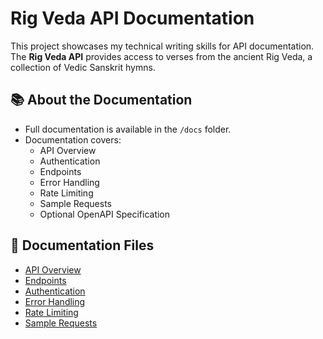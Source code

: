 # Rig Veda API Documentation

This project showcases my technical writing skills for API documentation. The **Rig Veda API** provides access to verses from the ancient Rig Veda, a collection of Vedic Sanskrit hymns.

## 📚 About the Documentation
- Full documentation is available in the `/docs` folder.
- Documentation covers:
    - API Overview
    - Authentication
    - Endpoints
    - Error Handling
    - Rate Limiting
    - Sample Requests
    - Optional OpenAPI Specification


## 🔗 Documentation Files
- [API Overview](docs/api-overview.md)
- [Endpoints](docs/endpoints.md)
- [Authentication](docs/authentication.md)
- [Error Handling](docs/error-handling.md)
- [Rate Limiting](docs/rate-limiting.md)
- [Sample Requests](docs/sample-requests.md)
